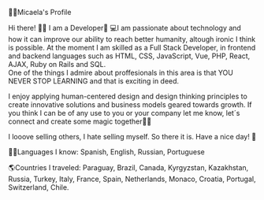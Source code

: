 👩🏼Micaela's Profile

Hi there! 👋🏼 I am a Developer🚀
💻I am passionate about technology and how it can improve our ability to reach better humanity, altough ironic I think is possible. At the moment I am skilled as a Full Stack Developer, in frontend and backend languages such as HTML, CSS, JavaScript, Vue, PHP, React, AJAX, Ruby on Rails and SQL.    
One of the things I admire about proffesionals in this area is that YOU NEVER STOP LEARNING and that is exciting in deed. 

I enjoy applying human-centered design and design thinking principles to create innovative solutions and business models geared towards growth. If you think I can be of any use to you or your company let me know, let´s connect and create some magic together🐱‍🏍    
  
I looove selling others, I hate selling myself. So there it is. Have a nice day! 🎈      

🤙🏼Languages I know: Spanish, English, Russian, Portuguese       
    
🌎Countries I traveled: Paraguay, Brazil, Canada, Kyrgyzstan, Kazakhstan, Russia, Turkey, Italy, France, Spain, Netherlands, Monaco, Croatia, Portugal, Switzerland, Chile. 
